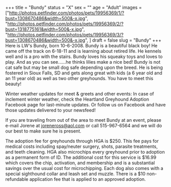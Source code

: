 +++
title = "Bundy"
status = "X"
sex = ""
age = "Adult"
images = ["http://photos.petfinder.com/photos/pets/19956369/1/?bust=1308670486&width=500&-x.jpg",
"http://photos.petfinder.com/photos/pets/19956369/2/?bust=1318775161&width=500&-x.jpg",
"http://photos.petfinder.com/photos/pets/19956369/3/?bust=1308670486&width=500&-x.jpg",
]
draft = false
slug = "Bundy"
+++
Here is LW's Bundy, born 10-6-2008. Bundy is a beautiful black boy! He came off the track on 6-18-11 and is learning about retired life. He kennels well and is a pro with the stairs. Bundy loves his squeaky toys and loves to play. And as you can see......he thinks lilies make a nice bed! Bundy is not cat safe but may be small dog safe depending upon the breed. He is being fostered in Sioux Falls, SD and gets along great with kids (a 6 year old and an 11 year old) as well as two other greyhounds. You have to meet this beauty! 


Winter weather updates for meet & greets and other events: In case of inclement winter weather, check the Heartland Greyhound Adoption Facebook page for last-minute updates. Or follow us on Facebook and have those updates delivered to your newsfeed!



If you are traveling from out of the area to meet Bundy at an event, please e-mail Jorene at joreneross@aol.com or call 515-967-6564 and we will do our best to make sure he is present.

The adoption fee for greyhounds through HGA is $250. This fee pays for medical costs including spay/neuter surgery, shots, parasite treatments, and teeth cleaning. HGA also microchips every greyhound prior to adoption as a permanent form of ID. The additional cost for this service is $16.99 which covers the chip, activation, and membership and is a substantial savings over the usual cost for microchipping. Each dog also comes with a special sighthound collar and leash set and muzzle. There is a $10 non-refundable application fee that is applied to an approved adoption.

